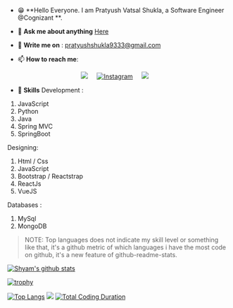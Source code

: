 
<!--<a target="_blank" rel="noopener noreferrer" href="#"><img src="banner.jpg" alt="Banner" style="max-width:80%;"></a>-->

* :grin: **Hello Everyone. I am Pratyush Vatsal Shukla, a Software Engineer @Cognizant **.
   
* 💬  **Ask me about anything** <a href="https://github.com/pratyushvatsalshukla/pratyushvatsalshukla/issues">Here<a/>
  
 
- :email: **Write me on** : pratyushshukla9333@gmail.com


- 📫 **How to reach me**:

<p align='center'>
  <a href="https://www.linkedin.com/in/pratyushvatsalshukla/"><img src="https://img.shields.io/badge/linkedin-%230077B5.svg?&style=for-the-badge&logo=linkedin&logoColor=white" /></a>&nbsp;&nbsp;&nbsp;&nbsp;
  <a href="https://www.instagram.com/pratyushvatsalshukla/" target="_blank"><img src="https://img.shields.io/badge/Instagram-%23E4405F.svg?&style=for-the-badge&logo=instagram&logoColor=white" alt="Instagram"></a>&nbsp;&nbsp;&nbsp;&nbsp;
  <a href="mailto:pratyushshukla9333@gmail.com?subject=Olá%20Punit"><img src="https://img.shields.io/badge/gmail-%23D14836.svg?&style=for-the-badge&logo=gmail&logoColor=white" /></a>&nbsp;&nbsp;&nbsp;&nbsp;
  
</p>

* :1st_place_medal: **Skills**
Development :
1. JavaScript
2. Python
3. Java
4. Spring MVC
5. SpringBoot
   
Designing:
1. Html / Css
2. JavaScript
3. Bootstrap / Reactstrap
4. ReactJs
5. VueJS

Databases : 
1. MySql
2. MongoDB

>NOTE: Top languages does not indicate my skill level or something like that, it's a github metric of which languages i have the most code on github, it's a new feature of github-readme-stats.
  
[![Shyam's github stats](https://github-readme-stats.vercel.app/api?username=pratyushvatsalshukla&show_icons=true&theme=radical&hide=stars)](https://github.com/pratyushvatsalshukla/github-readme-stats)

[![trophy](https://github-profile-trophy.vercel.app/?username=pratyushvatsalshukla&theme=matrix)](https://github.com/ryo-ma/github-profile-trophy)
 
 [![Top Langs](https://github-readme-stats.vercel.app/api/top-langs/?username=pratyushvatsalshukla&hide_progress=true)](https://github.com/pratyushvatsalshukla/github-readme-stats)
![](https://komarev.com/ghpvc/?username=ShyamKumar1&style=flat)
   [![Total Coding Duration](https://wakatime.com/badge/user/fa34d130-2b53-4079-8bcc-41c1f744a931.svg)](https://wakatime.com/@fa34d130-2b53-4079-8bcc-41c1f744a931)
